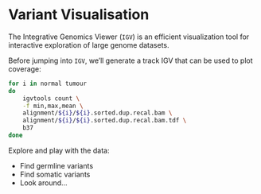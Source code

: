 # Variant Visualisation

The Integrative Genomics Viewer (`IGV`) is an efficient visualization tool
for interactive exploration of large genome datasets.

Before jumping into `IGV`, we’ll generate a track IGV that can be used to plot
coverage:

```bash
for i in normal tumour
do
    igvtools count \
    -f min,max,mean \
    alignment/${i}/${i}.sorted.dup.recal.bam \
    alignment/${i}/${i}.sorted.dup.recal.bam.tdf \
    b37
done
```

Explore and play with the data:

- Find germline variants
- Find somatic variants
- Look around...

<div id="igv-div"></div>

<script type="text/javascript">
  var igvDiv = document.getElementById("igv-div");
  var options =
    {
        genome: "hg19",
        locus: "chr4:1-100000",
        tracks: [
            {
                type: "alignment",
                format: "bam",
                name: "Tumour",
                url: "gs://bioinfostudio/snv/alignment/tumour/tumour.sorted.dup.recal.bam",
                indexURL: "gs://bioinfostudio/snv/alignment/tumour/tumour.sorted.dup.recal.bai",
            },
            {
                type: "alignment",
                format: "bam",
                name: "Normal",
                url: "gs://bioinfostudio/snv/alignment/normal/normal.sorted.dup.recal.bam",
                indexURL: "gs://bioinfostudio/snv/alignment/normal/normal.sorted.dup.recal.bai",
            },
            {
                type: "variant",
                format: "vcf",
                name: "varscan",
                url: "gs://bioinfostudio/snv/variant_calling/varscan.snp.vcf.gz",
                indexed: "gs://bioinfostudio/snv/variant_calling/varscan.snp.vcf.gz.tbi",
            },
            {
                type: "variant",
                format: "vcf",
                name: "mutect",
                url: "gs://bioinfostudio/snv/variant_calling/mutect.filtered.vcf.gz",
                indexed: "gs://bioinfostudio/snv/variant_calling/mutect.filtered.vcf.gz.tbi",
            },
        ]
    };
    igv.createBrowser(igvDiv, options)
</script>
